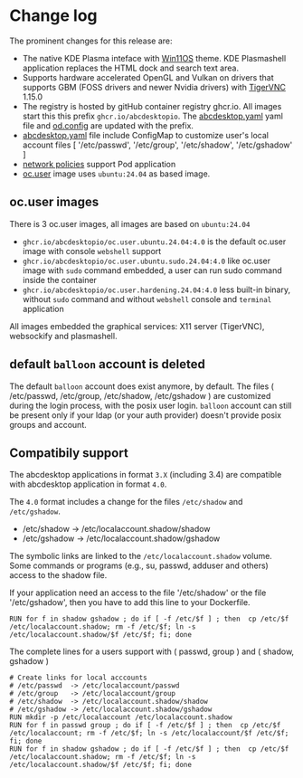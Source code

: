 # Change log


The prominent changes for this release are:

* The native KDE Plasma inteface with [Win11OS](https://github.com/yeyushengfan258/Win11OS-kde) theme. KDE Plasmashell application replaces the HTML dock and search text area. 
* Supports hardware accelerated OpenGL and Vulkan on drivers that supports GBM (FOSS drivers and newer Nvidia drivers) with [TigerVNC](https://github.com/TigerVNC/) 1.15.0
* The registry is hosted by gitHub container registry ghcr.io. All images start this this prefix ```ghcr.io/abcdesktopio```. The [abcdesktop.yaml](https://github.com/abcdesktopio/conf/blob/main/kubernetes/abcdesktop-4.0.yaml) yaml file and [od.config](https://github.com/abcdesktopio/conf/blob/main/reference/od.config.4.0) are updated with the prefix.
* [abcdesktop.yaml](https://github.com/abcdesktopio/conf/blob/main/kubernetes/abcdesktop-4.0.yaml) file include ConfigMap to customize user's local account files [ '/etc/passwd', '/etc/group', '/etc/shadow', '/etc/gshadow' ]
* [network policies](https://github.com/abcdesktopio/conf/blob/main/kubernetes/netpol-default-4.0.yaml) support Pod application
* [oc.user](https://raw.githubusercontent.com/abcdesktopio/oc.user/refs/heads/4.0/Dockerfile.ubuntu) image uses ```ubuntu:24.04``` as based image.

## oc.user images

There is 3 oc.user images, all images are based on `ubuntu:24.04` 

- `ghcr.io/abcdesktopio/oc.user.ubuntu.24.04:4.0` is the default oc.user image with console `webshell` support 
- `ghcr.io/abcdesktopio/oc.user.ubuntu.sudo.24.04:4.0` like oc.user image with `sudo` command embedded, a user can run sudo command inside the container
- `ghcr.io/abcdesktopio/oc.user.hardening.24.04:4.0` less built-in binary, without `sudo` command and without `webshell` console and `terminal` application

All images embedded the graphical services: X11 server (TigerVNC), websockify and plasmashell.


## default `balloon` account is deleted

The default `balloon` account does exist anymore, by default. 
The files ( /etc/passwd, /etc/group, /etc/shadow, /etc/gshadow ) are customized during the login process, with the posix user login.
`balloon` account can still be present only if your ldap (or your auth provider) doesn't provide posix groups and account. 

## Compatibily support

The abcdesktop applications in format `3.X` (including 3.4) are compatible with abcdesktop application in format `4.0`.

The `4.0` format includes a change for the files `/etc/shadow` and `/etc/gshadow`.

- /etc/shadow  -> /etc/localaccount.shadow/shadow
- /etc/gshadow -> /etc/localaccount.shadow/gshadow

The symbolic links are linked to the `/etc/localaccount.shadow` volume. Some commands or programs (e.g., su, passwd, adduser and others) access to the shadow file.

If your application need an access to the file '/etc/shadow' or the file '/etc/gshadow', then you have to add this line to your Dockerfile.

```
RUN for f in shadow gshadow ; do if [ -f /etc/$f ] ; then  cp /etc/$f /etc/localaccount.shadow; rm -f /etc/$f; ln -s /etc/localaccount.shadow/$f /etc/$f; fi; done
```

The complete lines for a users support with ( passwd, group ) and ( shadow, gshadow ) 

```
# Create links for local acccounts
# /etc/passwd  -> /etc/localaccount/passwd
# /etc/group   -> /etc/localaccount/group
# /etc/shadow  -> /etc/localaccount.shadow/shadow
# /etc/gshadow -> /etc/localaccount.shadow/gshadow
RUN mkdir -p /etc/localaccount /etc/localaccount.shadow
RUN for f in passwd group ; do if [ -f /etc/$f ] ; then  cp /etc/$f /etc/localaccount; rm -f /etc/$f; ln -s /etc/localaccount/$f /etc/$f; fi; done
RUN for f in shadow gshadow ; do if [ -f /etc/$f ] ; then  cp /etc/$f /etc/localaccount.shadow; rm -f /etc/$f; ln -s /etc/localaccount.shadow/$f /etc/$f; fi; done
```





